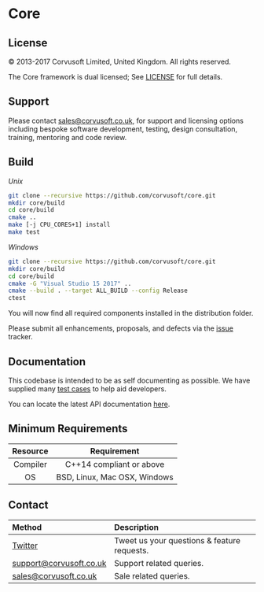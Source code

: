 Core
=============================================================================================================================

License
-------

&copy; 2013-2017 Corvusoft Limited, United Kingdom. All rights reserved.

The Core framework is dual licensed; See [LICENSE](LICENSE) for full details.

Support
-------

Please contact sales@corvusoft.co.uk, for support and licensing options including bespoke software development, testing, design consultation, training, mentoring and code review.

Build
-----

*Unix*
```bash
git clone --recursive https://github.com/corvusoft/core.git
mkdir core/build
cd core/build
cmake ..
make [-j CPU_CORES+1] install
make test
```

*Windows*
```bash
git clone --recursive https://github.com/corvusoft/core.git
mkdir core/build
cd core/build
cmake -G "Visual Studio 15 2017" ..
cmake --build . --target ALL_BUILD --config Release
ctest
```

You will now find all required components installed in the distribution folder.

Please submit all enhancements, proposals, and defects via the [issue](http://github.com/corvusoft/core/issues) tracker.

Documentation
-------------

This codebase is intended to be as self documenting as possible. We have supplied many [test cases](https://github.com/corvusoft/core/tree/master/test) to help aid developers.

You can locate the latest API documentation [here](https://github.com/Corvusoft/core/tree/master/documentation).

Minimum Requirements
--------------------

| Resource | Requirement                                     |
|:--------:|:-----------------------------------------------:|
| Compiler |            C++14 compliant or above             |
|    OS    |          BSD, Linux, Mac OSX, Windows           |

Contact
-------

| Method                                      | Description                                 |
|:--------------------------------------------|:--------------------------------------------|
| [Twitter](http://www.twitter.com/corvusoft) | Tweet us your questions & feature requests. |
| support@corvusoft.co.uk                     | Support related queries.                    |
| sales@corvusoft.co.uk                       | Sale related queries.                       |
